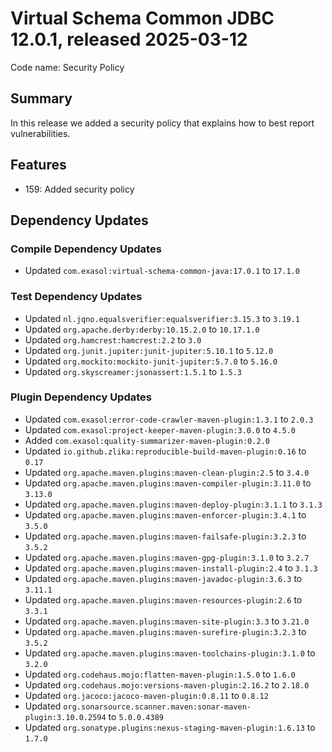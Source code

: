 # Virtual Schema Common JDBC 12.0.1, released 2025-03-12

Code name: Security Policy

## Summary

In this release we added a security policy that explains how to best report vulnerabilities.

## Features

* 159: Added security policy

## Dependency Updates

### Compile Dependency Updates

* Updated `com.exasol:virtual-schema-common-java:17.0.1` to `17.1.0`

### Test Dependency Updates

* Updated `nl.jqno.equalsverifier:equalsverifier:3.15.3` to `3.19.1`
* Updated `org.apache.derby:derby:10.15.2.0` to `10.17.1.0`
* Updated `org.hamcrest:hamcrest:2.2` to `3.0`
* Updated `org.junit.jupiter:junit-jupiter:5.10.1` to `5.12.0`
* Updated `org.mockito:mockito-junit-jupiter:5.7.0` to `5.16.0`
* Updated `org.skyscreamer:jsonassert:1.5.1` to `1.5.3`

### Plugin Dependency Updates

* Updated `com.exasol:error-code-crawler-maven-plugin:1.3.1` to `2.0.3`
* Updated `com.exasol:project-keeper-maven-plugin:3.0.0` to `4.5.0`
* Added `com.exasol:quality-summarizer-maven-plugin:0.2.0`
* Updated `io.github.zlika:reproducible-build-maven-plugin:0.16` to `0.17`
* Updated `org.apache.maven.plugins:maven-clean-plugin:2.5` to `3.4.0`
* Updated `org.apache.maven.plugins:maven-compiler-plugin:3.11.0` to `3.13.0`
* Updated `org.apache.maven.plugins:maven-deploy-plugin:3.1.1` to `3.1.3`
* Updated `org.apache.maven.plugins:maven-enforcer-plugin:3.4.1` to `3.5.0`
* Updated `org.apache.maven.plugins:maven-failsafe-plugin:3.2.3` to `3.5.2`
* Updated `org.apache.maven.plugins:maven-gpg-plugin:3.1.0` to `3.2.7`
* Updated `org.apache.maven.plugins:maven-install-plugin:2.4` to `3.1.3`
* Updated `org.apache.maven.plugins:maven-javadoc-plugin:3.6.3` to `3.11.1`
* Updated `org.apache.maven.plugins:maven-resources-plugin:2.6` to `3.3.1`
* Updated `org.apache.maven.plugins:maven-site-plugin:3.3` to `3.21.0`
* Updated `org.apache.maven.plugins:maven-surefire-plugin:3.2.3` to `3.5.2`
* Updated `org.apache.maven.plugins:maven-toolchains-plugin:3.1.0` to `3.2.0`
* Updated `org.codehaus.mojo:flatten-maven-plugin:1.5.0` to `1.6.0`
* Updated `org.codehaus.mojo:versions-maven-plugin:2.16.2` to `2.18.0`
* Updated `org.jacoco:jacoco-maven-plugin:0.8.11` to `0.8.12`
* Updated `org.sonarsource.scanner.maven:sonar-maven-plugin:3.10.0.2594` to `5.0.0.4389`
* Updated `org.sonatype.plugins:nexus-staging-maven-plugin:1.6.13` to `1.7.0`
